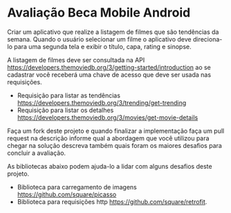 # Avaliação Beca Mobile Android

Criar um aplicativo que realize a listagem de filmes que são tendências da semana. Quando o usuário selecionar um filme o aplicativo deve direciona-lo para uma segunda tela e exibir o título, capa, rating e sinopse. 

A listagem de filmes deve ser consultada na API https://developers.themoviedb.org/3/getting-started/introduction ao se cadastrar você receberá uma chave de acesso que deve ser usada nas requisições. 

- Requisição para listar as tendências https://developers.themoviedb.org/3/trending/get-trending
- Requisição para listar os detalhes https://developers.themoviedb.org/3/movies/get-movie-details

Faça um fork deste projeto e quando finalizar a implementação faça um pull request na descrição informe qual a abordagem que você utilizou para chegar na solução descreva também quais foram os maiores desafios para concluir a avaliação.

As bibliotecas abaixo podem ajuda-lo a lidar com alguns desafios deste projeto.

- Biblioteca para carregamento de imagens https://github.com/square/picasso
- Biblioteca para requisições http https://github.com/square/retrofit.





